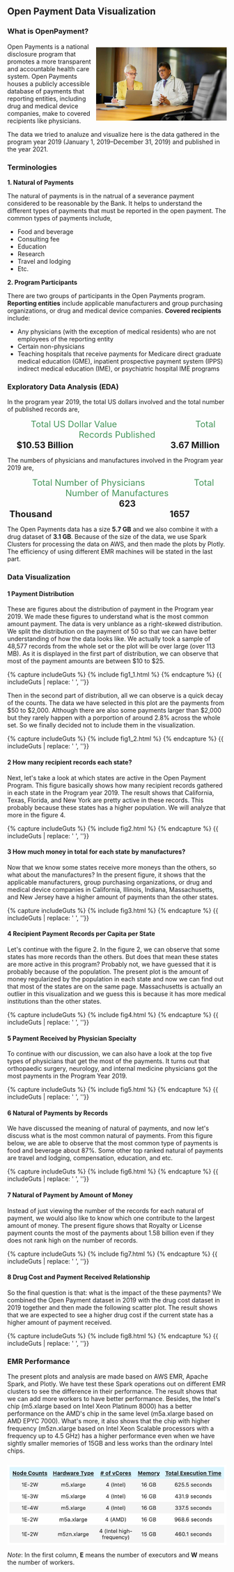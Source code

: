 ## Open Payment Data Visualization

### What is OpenPayment?

<img src="./images/openpay.jpg" width="300" align="right" style="padding-top:10px">Open Payments is a national disclosure program that promotes a more transparent and accountable health care system. Open Payments houses a publicly accessible database of payments that reporting entities, including drug and medical device companies, make to covered recipients like physicians.

The data we tried to analuze and visualize here is the data gathered in the program year 2019 (January 1, 2019–December 31, 2019) and published in the year 2021. 

### Terminologies

**1. Natural of Payments**

The natural of payments is in the natrual of a severance payment considered to be reasonable by the Bank. It helps to understand the different types of payments that must be reported in the open payment. The common types of payments include,

-  Food and beverage
- Consulting fee
- Education
- Research
- Travel and lodging
- Etc.

**2. Program Participants**

There are two groups of participants in the Open Payments program. **Reporting entities** include applicable manufacturers and group purchasing organizations, or drug and medical device companies. **Covered recipients** include:

- Any physicians (with the exception of medical residents) who are not employees of the reporting entity
- Certain non-physicians
- Teaching hospitals that receive payments for Medicare direct graduate medical education (GME), inpatient prospective payment system (IPPS) indirect medical education (IME), or psychiatric hospital IME programs

### Exploratory Data Analysis (EDA)

In the program year 2019, the total US dollars involved and the total number of published records are,

<center>
<span style="font-size:20px;color:#47965d;"> 
   &nbsp;&nbsp;&nbsp;&nbsp; Total US Dollar Value &nbsp;&nbsp;&nbsp;&nbsp;&nbsp;&nbsp;&nbsp;&nbsp;&nbsp;&nbsp;&nbsp;&nbsp;&nbsp;&nbsp;&nbsp;&nbsp;&nbsp;&nbsp;&nbsp;&nbsp;&nbsp;&nbsp;&nbsp;&nbsp;&nbsp;&nbsp;&nbsp;&nbsp;&nbsp;&nbsp; Total Records Published 
</span>
<br>
<span style="font-size:20px;font-weight:bold;"> 
  &nbsp;&nbsp;&nbsp;  $10.53 Billion &nbsp;&nbsp;&nbsp;&nbsp;&nbsp;&nbsp;&nbsp;&nbsp;&nbsp;&nbsp;&nbsp;&nbsp;&nbsp;&nbsp;&nbsp;&nbsp;&nbsp;&nbsp;&nbsp;&nbsp;&nbsp;&nbsp;&nbsp;&nbsp;&nbsp;&nbsp;&nbsp;&nbsp;&nbsp;&nbsp;&nbsp;&nbsp;&nbsp;&nbsp;&nbsp;&nbsp;&nbsp;&nbsp;&nbsp;&nbsp;&nbsp;&nbsp;&nbsp;&nbsp;&nbsp; 3.67 Million &nbsp;&nbsp;
</span>
</center>



The numbers of physicians and manufactures involved in the Program year 2019 are,

<center>
<span style="font-size:20px;color:#47965d;"> 
   &nbsp;&nbsp;&nbsp;&nbsp; Total Number of Physicians &nbsp;&nbsp;&nbsp;&nbsp;&nbsp;&nbsp;&nbsp;&nbsp;&nbsp;&nbsp;&nbsp;&nbsp;&nbsp;&nbsp;&nbsp;&nbsp;&nbsp;&nbsp; Total Number of Manufactures
</span>
<br>
<span style="font-size:20px;font-weight:bold;"> 
  &nbsp;&nbsp;&nbsp;&nbsp;&nbsp;&nbsp;&nbsp;&nbsp;&nbsp;  623 Thousand&nbsp;&nbsp;&nbsp;&nbsp;&nbsp;&nbsp;&nbsp;&nbsp;&nbsp;&nbsp;&nbsp;&nbsp;&nbsp;&nbsp;&nbsp;&nbsp;&nbsp;&nbsp;&nbsp;&nbsp;&nbsp;&nbsp;&nbsp;&nbsp;&nbsp;&nbsp;&nbsp;&nbsp;&nbsp;&nbsp;&nbsp;&nbsp;&nbsp;&nbsp;&nbsp;&nbsp;&nbsp;&nbsp;&nbsp;&nbsp;&nbsp;&nbsp;&nbsp;&nbsp;&nbsp;&nbsp;&nbsp;&nbsp;&nbsp;&nbsp;&nbsp;&nbsp;&nbsp;&nbsp;&nbsp;&nbsp;&nbsp;1657&nbsp;&nbsp;&nbsp;&nbsp;&nbsp;&nbsp;&nbsp;&nbsp;&nbsp;&nbsp;&nbsp;&nbsp;&nbsp;&nbsp;&nbsp;&nbsp;&nbsp;
</span>
</center>




The Open Payments data has a size **5.7 GB** and we also combine it with a drug dataset of **3.1 GB**. Because of the size of the data, we use Spark Clusters for processing the data on AWS, and then made the plots by Plotly. The efficiency of using different EMR machines will be stated in the last part.

### Data Visualization

#### 1 Payment Distribution

These are figures about the distribution of payment in the Program year 2019. We made these figures to understand what is the most common amount payment. The data is very unblance as a right-skewed distribution. We split the distribution on the payment of 50 so that we can have better understanding of how the data looks like. We actually took a sample of 48,577 records from the whole set or the plot will be over large (over 113 MB). As it is displayed in the first part of distribution, we can observe that most of the payment amounts are between ​\$10 to ​\$25.

{% capture includeGuts %}
{% include fig1_1.html %} 
{% endcapture %}
{{ includeGuts | replace: '    ', ''}}

Then in the second part of distribution, all we can observe is a quick decay of the counts. The data we have selected in this plot are the payments from \$50 to \$2,000.  Although there are also some payments larger than \$2,000 but they rarely happen with a porportion of around 2.8% across the whole set. So we finally decided not to include them in the visualization.

{% capture includeGuts %}
{% include fig1_2.html %} 
{% endcapture %}
{{ includeGuts | replace: '    ', ''}}

#### 2 How many recipient records each state?

Next, let's take a look at which states are active in the Open Payment Program. This figure basically shows how many recipient records gathered in each state in the Program year 2019. The result shows that California, Texas, Florida, and New York are pretty active in these records. This probably because these states has a higher population. We will analyze that more in the figure 4.

{% capture includeGuts %}
{% include fig2.html %} 
{% endcapture %}
{{ includeGuts | replace: '    ', ''}}

#### 3 How much money in total for each state by manufactures?

Now that we know some states receive more moneys than the others, so what about the manufactures? In the present figure, it shows that the applicable manufacturers, group purchasing organizations, or drug and medical device companies in California, Illinois, Indiana, Massachusetts, and New Jersey have a higher amount of payments than the other states.

{% capture includeGuts %}
{% include fig3.html %} 
{% endcapture %}
{{ includeGuts | replace: '    ', ''}}

#### 4 Recipient Payment Records per Capita per State

Let's continue with the figure 2. In the figure 2, we can observe that some states has more records than the others. But does that mean these states are more active in this program? Probably not, we have guessed that it is probably because of the population. The present plot is the amount of money regularized by the population in each state and now we can find out that most of the states are on the same page. Massachusetts is actually an outlier in this visualization and we guess this is because it has more medical institutions than the other states.

{% capture includeGuts %}
{% include fig4.html %} 
{% endcapture %}
{{ includeGuts | replace: '    ', ''}}

#### 5 Payment Received by Physician Specialty

To continue with our discussion, we can also have a look at the top five types of physicians that get the most of the payments. It turns out that orthopaedic surgery, neurology, and internal medicine physicians got the most payments in the Program Year 2019.

{% capture includeGuts %}
{% include fig5.html %} 
{% endcapture %}
{{ includeGuts | replace: '    ', ''}}

#### 6 Natural of Payments by Records

We have discussed the meaning of natural of payments, and now let's discuss what is the most common natural of payments. From this figure below, we are able to observe that the most common type of payments is food and beverage about 87%. Some other top ranked natural of payments are travel and lodging, compensation, education, and etc.

{% capture includeGuts %}
{% include fig6.html %} 
{% endcapture %}
{{ includeGuts | replace: '    ', ''}}

#### 7 Natural of Payment by Amount of Money

Instead of just viewing the number of the records for each natural of payment, we would also like to know which one contribute to the largest amount of money. The present figure shows that Royalty or License payment counts the most of the payments about 1.58 billion even if they does not rank high on the number of records. 

{% capture includeGuts %}
{% include fig7.html %} 
{% endcapture %}
{{ includeGuts | replace: '    ', ''}}

#### 8 Drug Cost and Payment Received Relationship

So the final question is that: what is the impact of the these payments? We combined the Open Payment dataset in 2019 with the drug cost dataset in 2019 together and then made the following scatter plot. The result shows that we are expected to see a higher drug cost if the current state has a higher amount of payment received. 

{% capture includeGuts %}
{% include fig8.html %} 
{% endcapture %}
{{ includeGuts | replace: '    ', ''}}

### EMR Performance

The present plots and analysis are made based on AWS EMR, Apache Spark, and Plotly. We have test these Spark operations out on different EMR clusters to see the difference in their performance. The result shows that we can add more workers to have better performance. Besides, the Intel's chip (m5.xlarge based on Intel Xeon Platinum 8000) has a better performance on the AMD's chip in the same level (m5a.xlarge based on AMD EPYC 7000). What's more, it also shows that the chip with higher frequency (m5zn.xlarge based on Intel Xeon Scalable processors with a frequency up to 4.5 GHz) has a higher performance even when we have sightly smaller memories of 15GB and less works than the ordinary Intel chips.

<img src="./images/Performance.png" align="center" style="padding-top:10px">

 *Note*: In the first column, **E** means the number of executors and **W** means the number of workers.